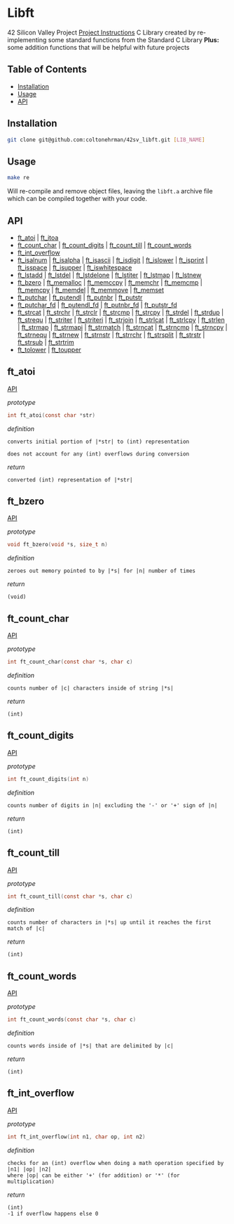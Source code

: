 
# Libft

42 Silicon Valley Project
[Project Instructions](libft.en.pdf)
C Library created by re-implementing some standard functions from the Standard C Library
**Plus:** some addition functions that will be helpful with future projects

## Table of Contents
* [Installation](#installation)
* [Usage](#usage)
* [API](#api)

## Installation

```bash
git clone git@github.com:coltonehrman/42sv_libft.git [LIB_NAME]
```

## Usage

```bash
make re
```

Will re-compile and remove object files, leaving the `libft.a` archive file which can be compiled together with your code.

## API

 * [ft_atoi](#ft_atoi) | [ft_itoa](#ft_itoa)
 * [ft_count_char](#ft_count_char) | [ft_count_digits](#ft_count_digits) | [ft_count_till](#ft_count_till) | [ft_count_words](#ft_count_words)
 * [ft_int_overflow](#ft_int_overflow)
 * [ft_isalnum](#ft_isalnum) | [ft_isalpha](#ft_isalpha) | [ft_isascii](#ft_isascii) | [ft_isdigit](#ft_isdigit) | [ft_islower](#ft_islower) | [ft_isprint](#ft_isprint) | [ft_isspace](#ft_isspace) | [ft_isupper](#ft_isupper) | [ft_iswhitespace](#ft_iswhitespace)
 * [ft_lstadd](#ft_lstadd) | [ft_lstdel](#ft_lstdel) | [ft_lstdelone](#ft_lstdelone) | [ft_lstiter](#ft_lstiter) | [ft_lstmap](#ft_lstmap) | [ft_lstnew](#ft_lstnew)
 * [ft_bzero](#ft_bzero) | [ft_memalloc](#ft_memalloc) | [ft_memccpy](#ft_memccpy) | [ft_memchr](#ft_memchr) | [ft_memcmp](#ft_memcmp) | [ft_memcpy](#ft_memcpy) | [ft_memdel](#ft_memdel) | [ft_memmove](#ft_memmove) | [ft_memset](#ft_memset)
 * [ft_putchar](#ft_putchar) | [ft_putendl](#ft_putendl) | [ft_putnbr](#ft_putnbr) | [ft_putstr](#ft_putstr)
 * [ft_putchar_fd](#ft_putchar_fd) | [ft_putendl_fd](#ft_putendl_fd) | [ft_putnbr_fd](#ft_putnbr_fd) | [ft_putstr_fd](#ft_putstr_fd)
 * [ft_strcat](#ft_strcat) | [ft_strchr](#ft_strchr) | [ft_strclr](#ft_strclr) | [ft_strcmp](#ft_strcmp) | [ft_strcpy](#ft_strcpy) | [ft_strdel](#ft_strdel) | [ft_strdup](#ft_strdup) | [ft_strequ](#ft_strequ) | [ft_striter](#ft_striter) | [ft_striteri](#ft_striteri) | [ft_strjoin](#ft_strjoin) | [ft_strlcat](#ft_strlcat) | [ft_strlcpy](#ft_strlcpy) | [ft_strlen](#ft_strlen) | [ft_strmap](#ft_strmap) | [ft_strmapi](#ft_strmapi) | [ft_strmatch](#ft_strmatch) | [ft_strncat](#ft_strncat) | [ft_strncmp](#ft_strncmp) | [ft_strncpy](#ft_strncpy) | [ft_strnequ](#ft_strnequ) | [ft_strnew](#ft_strnew) | [ft_strnstr](#ft_strnstr) | [ft_strrchr](#ft_strrchr) | [ft_strsplit](#ft_strsplit) | [ft_strstr](#ft_strstr) | [ft_strsub](#ft_strsub) | [ft_strtrim](#ft_strtrim)
 * [ft_tolower](#ft_tolower) | [ft_toupper](#ft_toupper)

## ft_atoi
[API](#api)

*prototype*
```c
int ft_atoi(const char *str)
```

*definition*
```
converts initial portion of |*str| to (int) representation

does not account for any (int) overflows during conversion
```

*return*
```
converted (int) representation of |*str|
```

## ft_bzero
[API](#api)

*prototype*
```c
void ft_bzero(void *s, size_t n)
```

*definition*
```
zeroes out memory pointed to by |*s| for |n| number of times
```

*return*
```
(void)
```

## ft_count_char
[API](#api)

*prototype*
```c
int ft_count_char(const char *s, char c)
```

*definition*
```
counts number of |c| characters inside of string |*s|
```

*return*
```
(int)
```

## ft_count_digits
[API](#api)

*prototype*
```c
int ft_count_digits(int n)
```

*definition*
```
counts number of digits in |n| excluding the '-' or '+' sign of |n|
```

*return*
```
(int)
```

## ft_count_till
[API](#api)

*prototype*
```c
int ft_count_till(const char *s, char c)
```

*definition*
```
counts number of characters in |*s| up until it reaches the first match of |c|
```

*return*
```
(int)
```

## ft_count_words
[API](#api)

*prototype*
```c
int ft_count_words(const char *s, char c)
```

*definition*
```
counts words inside of |*s| that are delimited by |c|
```

*return*
```
(int)
```

## ft_int_overflow
[API](#api)

*prototype*
```c
int ft_int_overflow(int n1, char op, int n2)
```

*definition*
```
checks for an (int) overflow when doing a math operation specified by |n1| |op| |n2|
where |op| can be either '+' (for addition) or '*' (for multiplication)
```

*return*
```
(int)
-1 if overflow happens else 0
```
